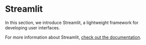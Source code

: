 # Streamlit

In this section, we introduce Streamlit, a lightweight framework for developing user interfaces.

For more information about Streamlit, [check out the documentation](https://docs.streamlit.io/).